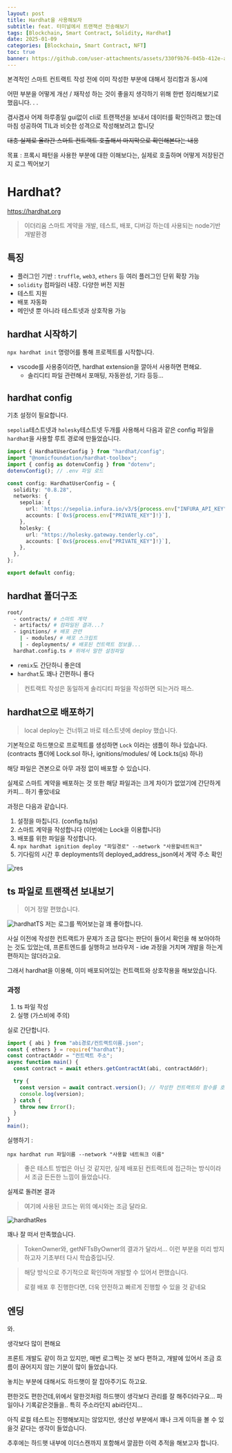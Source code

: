 ```yaml
---
layout: post
title: Hardhat을 사용해보자
subtitle: feat. 터미널에서 트랜잭션 전송해보기
tags: [Blockchain, Smart Contract, Solidity, Hardhat]
date: 2025-01-09
categories: [Blockchain, Smart Contract, NFT]
toc: true
banner: https://github.com/user-attachments/assets/330f9b76-045b-412e-afe1-0dd3146bc62c
---
```


본격적인 스마트 컨트랙트 작성 전에 이미 작성한 부분에 대해서 정리함과 동시에

어떤 부분을 어떻게 개선 / 재작성 하는 것이 좋을지 생각하기 위해 한번 정리해보기로 했읍니다. . .

겸사겸사 어제 하루종일 gui없이 cli로 트랜잭션을 보내서 데이터를 확인하려고 했는데 마침 성공하여 TIL과 비슷한 성격으로 작성해보려고 합니닷

~~대충 실제로 올라간 스마트 컨트랙트 호출해서 마지막으로 확인해본다는 내용~~

목표 : 프록시 패턴을 사용한 부분에 대한 이해보다는, 실제로 호출하며 어떻게 저장된건지 로그 찍어보기

# Hardhat?

https://hardhat.org

> 이더리움 스마트 계약을 개발, 테스트, 배포, 디버깅 하는데 사용되는 node기반 개발환경

## 특징

- 플러그인 기반 : `truffle`, `web3`, `ethers` 등 여러 플러그인 단위 확장 가능
- `solidity` 컴파일러 내장. 다양한 버전 지원
- 테스트 지원
- 배포 자동화
- 메인넷 뿐 아니라 테스트넷과 상호작용 가능

## hardhat 시작하기

`npx hardhat init` 명령어를 통해 프로젝트를 시작합니다.

- vscode를 사용중이라면, hardhat extension을 깔아서 사용하면 편해요.
  - 솔리디티 파일 관련해서 포매팅, 자동완성, 기타 등등...

## hardhat config

기초 설정이 필요합니다.

`sepolia`테스트넷과 `holesky`테스트넷 두개를 사용해서 다음과 같은 config 파일을 `hardhat`을 사용할 루트 경로에 만들었습니다.

```ts
import { HardhatUserConfig } from "hardhat/config";
import "@nomicfoundation/hardhat-toolbox";
import { config as dotenvConfig } from "dotenv";
dotenvConfig(); // .env 파일 로드

const config: HardhatUserConfig = {
  solidity: "0.8.28",
  networks: {
    sepolia: {
      url: `https://sepolia.infura.io/v3/${process.env["INFURA_API_KEY"]!}`,
      accounts: [`0x${process.env["PRIVATE_KEY"]!}`],
    },
    holesky: {
      url: "https://holesky.gateway.tenderly.co",
      accounts: [`0x${process.env["PRIVATE_KEY"]!}`],
    },
  },
};

export default config;
```

## hardhat 폴더구조

```bash
root/
  - contracts/ # 스마트 계약
  - artifacts/ # 컴파일된 결과...?
  - ignitions/ # 배포 관련
    | - modules/ # 배포 스크립트
    | - deployments/ # 배포된 컨트랙트 정보들...
  hardhat.config.ts # 위에서 말한 설정파일
```

- `remix`도 간단하니 좋은데
- `hardhat`도 꽤나 간편하니 좋다

> 컨트랙트 작성은 동일하게 솔리디티 파일을 작성하면 되는거라 패스.

## hardhat으로 배포하기

> local deploy는 건너뛰고 바로 테스트넷에 deploy 했습니다.

기본적으로 하드햇으로 프로젝트를 생성하면 `Lock` 이라는 샘플이 하나 있습니다. (contracts 폴더에 Lock.sol 하나, ignitions/modules/ 에 Lock.ts(js) 하나)

해당 파일은 견본으로 아무 과정 없이 배포할 수 있습니다.

실제로 스마트 계약을 배포하는 것 또한 해당 파일과는 크게 차이가 없었기에 간단하게 카피... 하기 좋았네요

과정은 다음과 같습니다.

1. 설정을 마칩니다. (config.ts/js)
2. 스마트 계약을 작성합니다 (이번에는 Lock을 이용합니다)
3. 배포를 위한 파일을 작성합니다.
4. `npx hardhat ignition deploy "파일경로" --network "사용할네트워크"`
5. 기다림의 시간 후 deployments의 deployed_address_json에서 계약 주소 확인

![res](https://github.com/user-attachments/assets/bcef3e3c-803c-4d38-8e6f-7fb92c1b59cf)

## ts 파일로 트랜잭션 보내보기

> 이거 정말 편했습니다.

![hardhatTS](https://github.com/user-attachments/assets/b6b94f89-d2f3-4217-b229-de32b67c740e)
저는 로그를 찍어보는걸 꽤 좋아합니다.

사실 이전에 작성한 컨트랙트가 문제가 조금 많다는 판단이 들어서 확인을 해 보아야하는 것도 있었는데, 프론트엔드를 실행하고 브라우저 - ide 과정을 거치며 개발을 하는게 편하지는 않더라고요.

그래서 hardhat을 이용해, 이미 배포되어있는 컨트랙트와 상호작용을 해보았습니다.

### 과정

1. ts 파일 작성
2. 실행 (가스비에 주의)

실로 간단합니다.

```ts
import { abi } from "abi경로/컨트랙트이름.json";
const { ethers } = require("hardhat");
const contractAddr = "컨트랙트 주소";
async function main() {
  const contract = await ethers.getContractAt(abi, contractAddr);

  try {
    const version = await contract.version(); // 작성한 컨트랙트의 함수를 호출하면 됩니다.
    console.log(version);
  } catch {
    throw new Error();
  }
}
main();
```

실행하기 :

`npx hardhat run 파일이름 --network "사용할 네트워크 이름"`

> 좋은 테스트 방법은 아닌 것 같지만, 실제 배포된 컨트랙트에 접근하는 방식이라서 조금 든든한 느낌이 들었습니다.

실제로 돌려본 결과

> 여기에 사용된 코드는 위의 예시와는 조금 달라요.

![hardhatRes](https://github.com/user-attachments/assets/b6b94f89-d2f3-4217-b229-de32b67c740e)

꽤나 잘 떠서 만족했습니다.

> TokenOwner와, getNFTsByOwner의 결과가 달라서... 이런 부분을 미리 방지하고자 기초부터 다시 학습중입니닷.

> 해당 방식으로 주기적으로 확인하며 개발할 수 있어서 편했습니다.
>
> 로컬 배포 후 진행한다면, 더욱 안전하고 빠르게 진행할 수 있을 것 같네요

## 엔딩

와.

생각보다 많이 편해요

프론트 개발도 같이 하고 있지만, 매번 로그찍는 것 보다 편하고, 개발에 있어서 조금 흐름이 끊어지지 않는 기분이 많이 들었습니다.

놓치는 부분에 대해서도 하드햇이 잘 잡아주기도 하고요.

편한것도 편한건데,위에서 말한것처럼 하드햇이 생각보다 관리를 잘 해주더라구요... 파일이나 기록같은것들을.. 특히 주소라던지 abi라던지...

아직 로컬 테스트는 진행해보지는 않았지만, 생산성 부분에서 꽤나 크게 이득을 볼 수 있을것 같다는 생각이 들었습니다.

추후에는 하드햇 내부에 이더스캔까지 포함해서 깔끔한 이력 추적을 해보고자 합니다.
